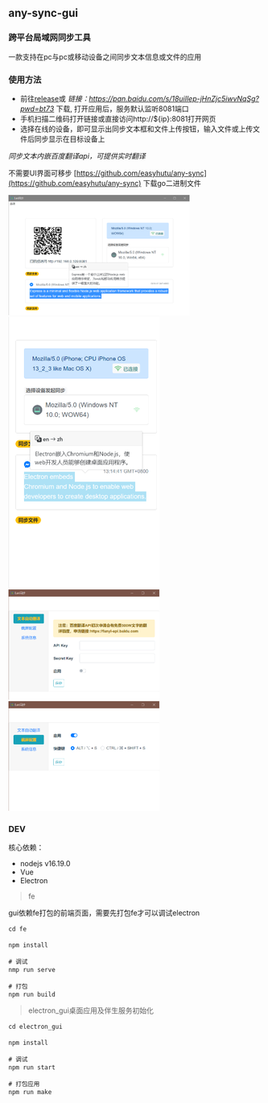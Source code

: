 ## any-sync-gui

### 跨平台局域网同步工具

一款支持在pc与pc或移动设备之间同步文本信息或文件的应用

### 使用方法

* 前往[release](https://github.com/easyhutu/any-sync-gui/releases)或 *链接：https://pan.baidu.com/s/18uiIlep-jHnZjc5iwvNqSg?pwd=bt73* 下载, 打开应用后，服务默认监听8081端口
* 手机扫描二维码打开链接或直接访问http://${ip}:8081打开网页
* 选择在线的设备，即可显示出同步文本框和文件上传按钮，输入文件或上传文件后同步显示在目标设备上

*同步文本内嵌百度翻译api，可提供实时翻译*

不需要UI界面可移步 [https://github.com/easyhutu/any-sync](https://github.com/easyhutu/any-sync) 下载go二进制文件

<img width="360" alt="" src="/doc/pc.png"/>
<img width="300" alt="" src="/doc/phone.png"/>
<img width="300" alt="" src="/doc/lang_setting.png"/>
<img width="300" alt="" src="/doc/capture.png"/>

### DEV
核心依赖： 
* nodejs v16.19.0
* Vue
* Electron

> fe

gui依赖fe打包的前端页面，需要先打包fe才可以调试electron

```shell
cd fe

npm install

# 调试
nmp run serve

# 打包
npm run build
```

> electron_gui桌面应用及伴生服务初始化

```shell
cd electron_gui

npm install

# 调试
npm run start

# 打包应用
npm run make
```